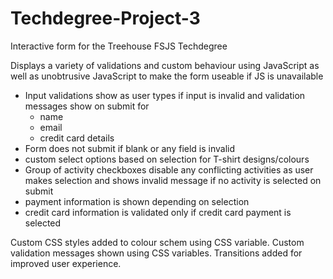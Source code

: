 # Techdegree-Project-3
 Interactive form for the Treehouse FSJS Techdegree

 Displays a variety of validations and custom behaviour using JavaScript
 as well as unobtrusive JavaScript to make the form useable if JS is unavailable

 - Input validations show as user types if input is invalid
   and validation messages show on submit for
    - name
    - email
    - credit card details
- Form does not submit if blank or any field is invalid
- custom select options based on selection for T-shirt designs/colours
- Group of activity checkboxes disable any conflicting activities as user makes selection
  and shows invalid message if no activity is selected on submit
- payment information is shown depending on selection
- credit card information is validated only if credit card payment is selected

Custom CSS styles added to colour schem using CSS variable.
Custom validation messages shown using CSS variables. 
Transitions added for improved user experience.

